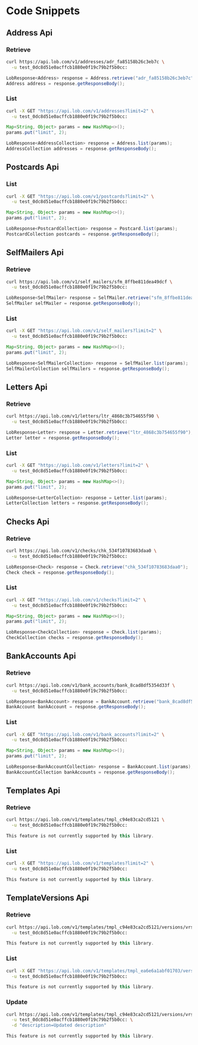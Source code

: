 # Code Snippets

## Address Api

### Retrieve
```bash
curl https://api.lob.com/v1/addresses/adr_fa85158b26c3eb7c \
  -u test_0dc8d51e0acffcb1880e0f19c79b2f5b0cc:
```

```java
LobResponse<Address> response = Address.retrieve("adr_fa85158b26c3eb7c");
Address address = response.getResponseBody();
```



### List
```bash
curl -X GET "https://api.lob.com/v1/addresses?limit=2" \
  -u test_0dc8d51e0acffcb1880e0f19c79b2f5b0cc:
```

```java
Map<String, Object> params = new HashMap<>();
params.put("limit", 2);

LobResponse<AddressCollection> response = Address.list(params);
AddressCollection addresses = response.getResponseBody();
```

## Postcards Api

### List
```bash
curl -X GET "https://api.lob.com/v1/postcards?limit=2" \
  -u test_0dc8d51e0acffcb1880e0f19c79b2f5b0cc:
```

```java
Map<String, Object> params = new HashMap<>();
params.put("limit", 2);

LobResponse<PostcardCollection> response = Postcard.list(params);
PostcardCollection postcards = response.getResponseBody();
```

## SelfMailers Api

### Retrieve
```bash
curl https://api.lob.com/v1/self_mailers/sfm_8ffbe811dea49dcf \
  -u test_0dc8d51e0acffcb1880e0f19c79b2f5b0cc:
```

```java
LobResponse<SelfMailer> response = SelfMailer.retrieve("sfm_8ffbe811dea49dcf");
SelfMailer selfMailer = response.getResponseBody();
```



### List
```bash
curl -X GET "https://api.lob.com/v1/self_mailers?limit=2" \
  -u test_0dc8d51e0acffcb1880e0f19c79b2f5b0cc:
```

```java
Map<String, Object> params = new HashMap<>();
params.put("limit", 2);

LobResponse<SelfMailerCollection> response = SelfMailer.list(params);
SelfMailerCollection selfMailers = response.getResponseBody();
```

## Letters Api

### Retrieve
```bash
curl https://api.lob.com/v1/letters/ltr_4868c3b754655f90 \
  -u test_0dc8d51e0acffcb1880e0f19c79b2f5b0cc:
```

```java
LobResponse<Letter> response = Letter.retrieve("ltr_4868c3b754655f90");
Letter letter = response.getResponseBody();
```



### List
```bash
curl -X GET "https://api.lob.com/v1/letters?limit=2" \
  -u test_0dc8d51e0acffcb1880e0f19c79b2f5b0cc:
```

```java
Map<String, Object> params = new HashMap<>();
params.put("limit", 2);

LobResponse<LetterCollection> response = Letter.list(params);
LetterCollection letters = response.getResponseBody();
```

## Checks Api

### Retrieve
```bash
curl https://api.lob.com/v1/checks/chk_534f10783683daa0 \
  -u test_0dc8d51e0acffcb1880e0f19c79b2f5b0cc:
```

```java
LobResponse<Check> response = Check.retrieve("chk_534f10783683daa0");
Check check = response.getResponseBody();
```



### List
```bash
curl -X GET "https://api.lob.com/v1/checks?limit=2" \
  -u test_0dc8d51e0acffcb1880e0f19c79b2f5b0cc:
```

```java
Map<String, Object> params = new HashMap<>();
params.put("limit", 2);

LobResponse<CheckCollection> response = Check.list(params);
CheckCollection checks = response.getResponseBody();
```

## BankAccounts Api

### Retrieve
```bash
curl https://api.lob.com/v1/bank_accounts/bank_8cad8df5354d33f \
  -u test_0dc8d51e0acffcb1880e0f19c79b2f5b0cc:
```

```java
LobResponse<BankAccount> response = BankAccount.retrieve("bank_8cad8df5354d33f");
BankAccount bankAccount = response.getResponseBody();
```



### List
```bash
curl -X GET "https://api.lob.com/v1/bank_accounts?limit=2" \
  -u test_0dc8d51e0acffcb1880e0f19c79b2f5b0cc:
```

```java
Map<String, Object> params = new HashMap<>();
params.put("limit", 2);

LobResponse<BankAccountCollection> response = BankAccount.list(params);
BankAccountCollection bankAccounts = response.getResponseBody();
```

## Templates Api

### Retrieve
```bash
curl https://api.lob.com/v1/templates/tmpl_c94e83ca2cd5121 \
  -u test_0dc8d51e0acffcb1880e0f19c79b2f5b0cc:
```

```java
This feature is not currently supported by this library.
```



### List
```bash
curl -X GET "https://api.lob.com/v1/templates?limit=2" \
  -u test_0dc8d51e0acffcb1880e0f19c79b2f5b0cc:
```

```java
This feature is not currently supported by this library.
```

## TemplateVersions Api

### Retrieve
```bash
curl https://api.lob.com/v1/templates/tmpl_c94e83ca2cd5121/versions/vrsn_534e339882d2282 \
  -u test_0dc8d51e0acffcb1880e0f19c79b2f5b0cc:
```

```java
This feature is not currently supported by this library.
```



### List
```bash
curl -X GET "https://api.lob.com/v1/templates/tmpl_ea6e6a1abf01703/versions?limit=2" \
  -u test_0dc8d51e0acffcb1880e0f19c79b2f5b0cc:
```

```java
This feature is not currently supported by this library.
```



### Update
```bash
curl https://api.lob.com/v1/templates/tmpl_c94e83ca2cd5121/versions/vrsn_534e339882d2282 \
  -u test_0dc8d51e0acffcb1880e0f19c79b2f5b0cc: \
  -d "description=Updated description"
```

```java
This feature is not currently supported by this library.
```
